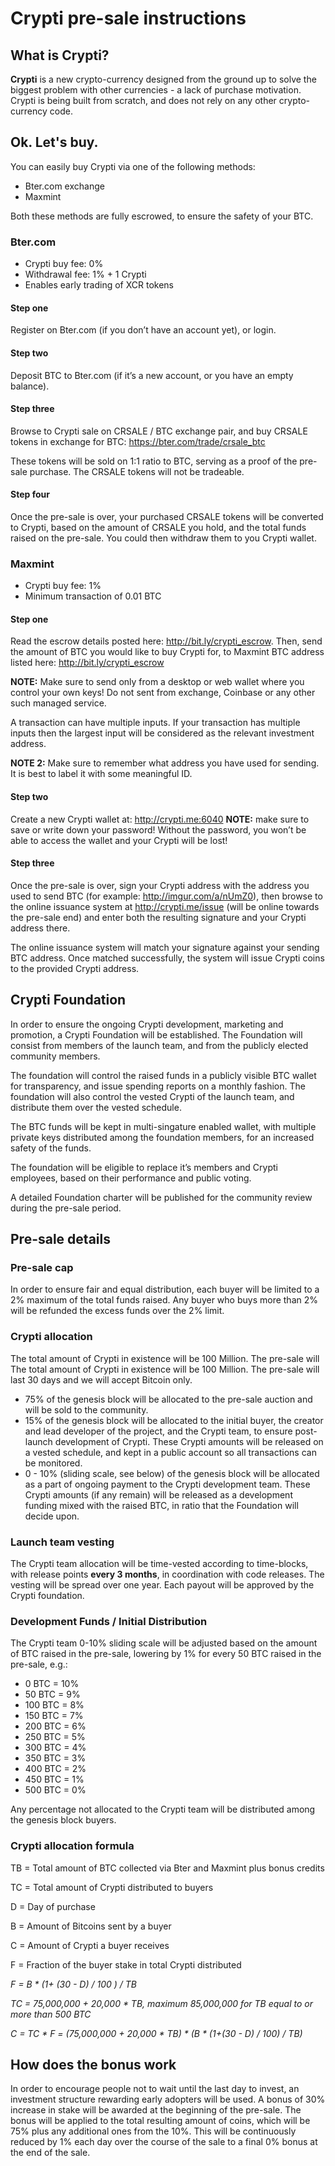 Crypti pre-sale instructions
==========


## What is Crypti?
**Crypti** is a new crypto-currency designed from the ground up to solve the biggest problem with other currencies - a lack of purchase motivation. Crypti is being built from scratch, and does not rely on any other crypto-currency code.


## Ok. Let's buy.
You can easily buy Crypti via one of the following methods:

* Bter.com exchange
* Maxmint

Both these methods are fully escrowed, to ensure the safety of your BTC.

### Bter.com
* Crypti buy fee: 0%
* Withdrawal fee: 1% + 1 Crypti
* Enables early trading of XCR tokens

#### Step one
Register on Bter.com (if you don’t have an account yet), or login.

#### Step two
Deposit BTC to Bter.com (if it’s a new account, or you have an empty balance).

#### Step three
Browse to Crypti sale on CRSALE / BTC exchange pair, and buy CRSALE tokens in exchange for BTC:
https://bter.com/trade/crsale_btc

These tokens will be sold on 1:1 ratio to BTC, serving as a proof of the pre-sale purchase. The CRSALE tokens will not be tradeable.

#### Step four
Once the pre-sale is over, your purchased CRSALE tokens will be converted to Crypti, based on the amount of CRSALE you hold, and the total funds raised on the pre-sale. You could then withdraw them to you Crypti wallet.


### Maxmint
* Crypti buy fee: 1%
* Minimum transaction of 0.01 BTC

#### Step one
Read the escrow details posted here: http://bit.ly/crypti_escrow. Then, send the amount of BTC you would like to buy Crypti for, to Maxmint BTC address listed here:
http://bit.ly/crypti_escrow

**NOTE:** Make sure to send only from a desktop or web wallet where you control your own keys!
Do not sent from exchange, Coinbase or any other such managed service.

A transaction can have multiple inputs. If your transaction has multiple inputs then the largest input will be considered as the relevant investment address.

**NOTE 2:** Make sure to remember what address you have used for sending. It is best to label it with some meaningful ID.


#### Step two
Create a new Crypti wallet at:
http://crypti.me:6040
**NOTE:** make sure to save or write down your password! Without the password, you won’t be able to access the wallet and your Crypti will be lost!


#### Step three
Once the pre-sale is over, sign your Crypti address with the address you used to send BTC (for example: http://imgur.com/a/nUmZ0), then browse to the online issuance system at http://crypti.me/issue (will be online towards the pre-sale end) and enter both the resulting signature and your Crypti address there.

The online issuance system will match your signature against your sending BTC address. Once matched successfully, the system will issue Crypti coins to the provided Crypti address.


## Crypti Foundation
In order to ensure the ongoing Crypti development, marketing and promotion, a Crypti Foundation will be established. The Foundation will consist from members of the launch team, and from the publicly elected community members.

The foundation will control the raised funds in a publicly visible BTC wallet for transparency, and issue spending reports on a monthly fashion. The foundation will also control the vested Crypti of the launch team, and distribute them over the vested schedule.

The BTC funds will be kept in multi-singature enabled wallet, with multiple private keys distributed among the foundation members, for an increased safety of the funds.

The foundation will be eligible to replace it’s members and Crypti employees, based on their performance and public voting.

A detailed Foundation charter will be published for the community review during the pre-sale period.


## Pre-sale details

### Pre-sale cap
In order to ensure fair and equal distribution, each buyer will be limited to a 2% maximum of the total funds raised. Any buyer who buys more than 2% will be refunded the excess funds over the 2% limit.

### Crypti allocation
The total amount of Crypti in existence will be 100 Million. The pre-sale will The total amount of Crypti in existence will be 100 Million. The pre-sale will last 30 days and we will accept Bitcoin only. 

* 75% of the genesis block will be allocated to the pre-sale auction and will be sold to the community.
* 15% of the genesis block will be allocated to the initial buyer, the creator and lead developer of the project, and the Crypti team, to ensure post-launch development of Crypti. These Crypti amounts will be released on a vested schedule, and kept in a public account so all transactions can be monitored.
* 0 - 10% (sliding scale, see below) of the genesis block will be allocated as a part of ongoing payment to the Crypti development team. These Crypti amounts (if any remain) will be released as a development funding mixed with the raised BTC, in ratio that the Foundation will decide upon.

### Launch team vesting
The Crypti team allocation will be time-vested according to time-blocks, with release points **every 3 months**, in coordination with code releases. The vesting will be spread over one year. Each payout will be approved by the Crypti foundation.


### Development Funds / Initial Distribution
The Crypti team 0-10% sliding scale will be adjusted based on the amount of BTC raised in the pre-sale, lowering by 1% for every 50 BTC raised in the pre-sale, e.g.:

* 0 BTC = 10%
* 50 BTC = 9%
* 100 BTC = 8%
* 150 BTC = 7%
* 200 BTC = 6%
* 250 BTC = 5%
* 300 BTC = 4%
* 350 BTC = 3%
* 400 BTC = 2%
* 450 BTC = 1%
* 500 BTC = 0%

Any percentage not allocated to the Crypti team will be distributed among the genesis block buyers.


### Crypti allocation formula
TB = Total amount of BTC collected via Bter and Maxmint plus bonus credits

TC = Total amount of Crypti distributed to buyers

D = Day of purchase

B = Amount of Bitcoins sent by a buyer

C = Amount of Crypti a buyer receives

F = Fraction of the buyer stake in total Crypti distributed

_F = B * (1+ (30 - D) / 100 ) / TB_

_TC = 75,000,000 + 20,000 * TB, maximum 85,000,000 for TB equal to or more than 500 BTC_

_C = TC * F = (75,000,000 + 20,000 * TB) * (B * (1+(30 - D) / 100) / TB)_


## How does the bonus work
In order to encourage people not to wait until the last day to invest, an investment structure rewarding early adopters will be used. A bonus of 30% increase in stake will be awarded at the beginning of the pre-sale. The bonus will be applied to the total resulting amount of coins, which will be 75% plus any additional ones from the 10%. This will be continuously reduced by 1% each day over the course of the sale to a final 0% bonus at the end of the sale.
